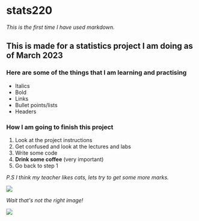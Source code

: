 # stats220
*This is the first time I have used markdown.*

## This is made for a statistics project I am doing as of March 2023

### Here are some of the things that I am learning and practising

* Italics
* Bold
* Links
* Bullet points/lists
* Headers

### How I am going to finish this project

1. Look at the project instructions
2. Get confused and look at the lectures and labs
3. Write some code
4. **Drink some coffee** (very important) <!--- Look its bold --->
5. Go back to step 1

*P.S I think my teacher likes cats, lets try to get some more marks.*

![](https://media.tenor.com/IPp9YSFBzxMAAAAM/gif-pet-excavator.gif)

*Wait that's not the right image!*

![](https://media.tenor.com/zcwoKttROrEAAAAM/cat-sorery.gif)
